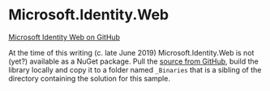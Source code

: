 # Microsoft.Identity.Web

[Microsoft Identity Web on GitHub](https://github.com/Azure-Samples/active-directory-aspnetcore-webapp-openidconnect-v2/tree/master/Microsoft.Identity.Web)

At the time of this writing (c. late June 2019) Microsoft.Identity.Web is not (yet?) available as a NuGet package.
Pull the [source from GitHub](https://github.com/Azure-Samples/active-directory-aspnetcore-webapp-openidconnect-v2),
build the library locally and copy it to a folder named `_Binaries` that is a sibling of the directory containing the solution for this sample.
